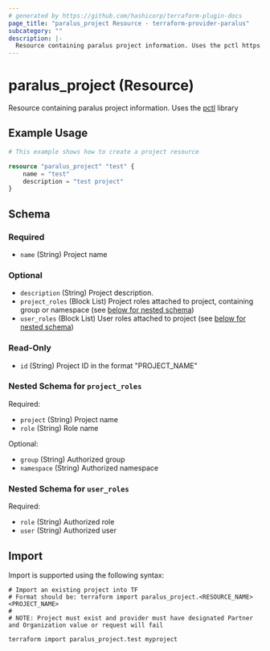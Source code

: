 ```yaml
---
# generated by https://github.com/hashicorp/terraform-plugin-docs
page_title: "paralus_project Resource - terraform-provider-paralus"
subcategory: ""
description: |-
  Resource containing paralus project information. Uses the pctl https://github.com/paralus/cli library
---
```


# paralus_project (Resource)

Resource containing paralus project information. Uses the [pctl](https://github.com/paralus/cli) library

## Example Usage

```terraform
# This example shows how to create a project resource

resource "paralus_project" "test" {
    name = "test"
    description = "test project"
}
```

<!-- schema generated by tfplugindocs -->
## Schema

### Required

- `name` (String) Project name

### Optional

- `description` (String) Project description.
- `project_roles` (Block List) Project roles attached to project, containing group or namespace (see [below for nested schema](#nestedblock--project_roles))
- `user_roles` (Block List) User roles attached to project (see [below for nested schema](#nestedblock--user_roles))

### Read-Only

- `id` (String) Project ID in the format "PROJECT_NAME"

<a id="nestedblock--project_roles"></a>
### Nested Schema for `project_roles`

Required:

- `project` (String) Project name
- `role` (String) Role name

Optional:

- `group` (String) Authorized group
- `namespace` (String) Authorized namespace


<a id="nestedblock--user_roles"></a>
### Nested Schema for `user_roles`

Required:

- `role` (String) Authorized role
- `user` (String) Authorized user

## Import

Import is supported using the following syntax:

```shell
# Import an existing project into TF
# Format should be: terraform import paralus_project.<RESOURCE_NAME> <PROJECT_NAME>
#
# NOTE: Project must exist and provider must have designated Partner and Organization value or request will fail

terraform import paralus_project.test myproject
```
